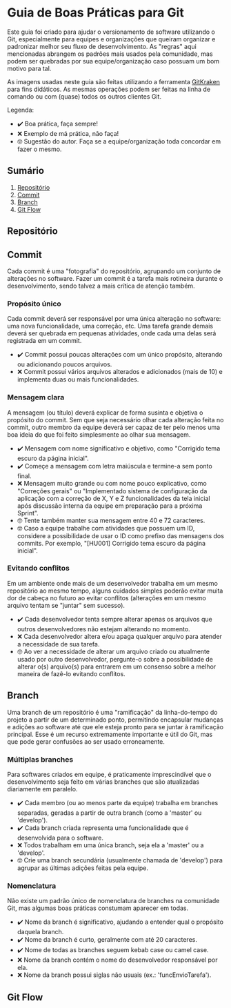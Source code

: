 # Guia de Boas Práticas para Git

Este guia foi criado para ajudar o versionamento de software utilizando o Git, especialmente para equipes e organizações que queiram organizar e padronizar melhor seu fluxo de desenvolvimento. As "regras" aqui mencionadas abrangem os padrões mais usados pela comunidade, mas podem ser quebradas por sua equipe/organização caso possuam um bom motivo para tal.

As imagens usadas neste guia são feitas utilizando a ferramenta [GitKraken](https://www.gitkraken.com/invite?referralCode=6CFY7pSQ) para fins didáticos. As mesmas operações podem ser feitas na linha de comando ou com (quase) todos os outros clientes Git.

Legenda:
- :heavy_check_mark: Boa prática, faça sempre!
- :x: Exemplo de má prática, não faça!
- :nerd_face: Sugestão do autor. Faça se a equipe/organização toda concordar em fazer o mesmo.

## Sumário

1) [Repositório](#repositório)
2) [Commit](#commit)
3) [Branch](#branch)
4) [Git Flow](#git-flow)

## Repositório

## Commit

Cada commit é uma "fotografia" do repositório, agrupando um conjunto de alterações no software. Fazer um commit é a tarefa mais rotineira durante o desenvolvimento, sendo talvez a mais crítica de atenção também.

### Propósito único

Cada commit deverá ser responsável por uma única alteração no software: uma nova funcionalidade, uma correção, etc. Uma tarefa grande demais deverá ser quebrada em pequenas atividades, onde cada uma delas será registrada em um commit.

- :heavy_check_mark: Commit possui poucas alterações com um único propósito, alterando ou adicionando poucos arquivos.
- :x: Commit possui vários arquivos alterados e adicionados (mais de 10) e implementa duas ou mais funcionalidades.

### Mensagem clara

A mensagem (ou título) deverá explicar de forma susinta e objetiva o propósito do commit. Sem que seja necessário olhar cada alteração feita no commit, outro membro da equipe deverá ser capaz de ter pelo menos uma boa ideia do que foi feito simplesmente ao olhar sua mensagem.

- :heavy_check_mark: Mensagem com nome significativo e objetivo, como "Corrigido tema escuro da página inicial".
- :heavy_check_mark: Começe a mensagem com letra maiúscula e termine-a sem ponto final.
- :x: Mensagem muito grande ou com nome pouco explicativo, como "Correções gerais" ou "Implementado sistema de configuração da aplicação com a correção de X, Y e Z funcionalidades da tela inicial após discussão interna da equipe em preparação para a próxima Sprint".
- :nerd_face: Tente também manter sua mensagem entre 40 e 72 caracteres.
- :nerd_face: Caso a equipe trabalhe com atividades que possuem um ID, considere a possibilidade de usar o ID como prefixo das mensagens dos commits. Por exemplo, "[HU001] Corrigido tema escuro da página inicial".

### Evitando conflitos

Em um ambiente onde mais de um desenvolvedor trabalha em um mesmo repositório ao mesmo tempo, alguns cuidados simples poderão evitar muita dor de cabeça no futuro ao evitar conflitos (alterações em um mesmo arquivo tentam se "juntar" sem sucesso).

- :heavy_check_mark: Cada desenvolvedor tenta sempre alterar apenas os arquivos que outros desenvolvedores não estejam alterando no momento.
- :x: Cada desenvolvedor altera e/ou apaga qualquer arquivo para atender a necessidade de sua tarefa.
- :nerd_face: Ao ver a necessidade de alterar um arquivo criado ou atualmente usado por outro desenvolvedor, pergunte-o sobre a possibilidade de alterar o(s) arquivo(s) para entrarem em um consenso sobre a melhor maneira de fazê-lo evitando conflitos.

## Branch

Uma branch de um repositório é uma "ramificação" da linha-do-tempo do projeto a partir de um determinado ponto, permitindo encapsular mudanças e adições ao software até que ele esteja pronto para se juntar à ramificação principal. Esse é um recurso extremamente importante e útil do Git, mas que pode gerar confusões ao ser usado erroneamente.

### Múltiplas branches

Para softwares criados em equipe, é praticamente imprescindível que o desenvolvimento seja feito em várias branches que são atualizadas diariamente em paralelo.

- :heavy_check_mark: Cada membro (ou ao menos parte da equipe) trabalha em branches separadas, geradas a partir de outra branch (como a 'master' ou 'develop').
- :heavy_check_mark: Cada branch criada representa uma funcionalidade que é desenvolvida para o software.
- :x: Todos trabalham em uma única branch, seja ela a 'master' ou a 'develop'.
- :nerd_face: Crie uma branch secundária (usualmente chamada de 'develop') para agrupar as últimas adições feitas pela equipe.

### Nomenclatura

Não existe um padrão único de nomenclatura de branches na comunidade Git, mas algumas boas práticas constumam aparecer em todas.

- :heavy_check_mark: Nome da branch é significativo, ajudando a entender qual o propósito daquela branch.
- :heavy_check_mark: Nome da branch é curto, geralmente com até 20 caracteres.
- :heavy_check_mark: Nome de todas as branches seguem kebab case ou camel case.
- :x: Nome da branch contém o nome do desenvolvedor responsável por ela.
- :x: Nome da branch possui siglas não usuais (ex.: 'funcEnvioTarefa').

## Git Flow
